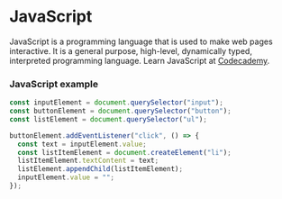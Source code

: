 # JavaScript

JavaScript is a programming language that is used to make web pages interactive. It is a general purpose, high-level, dynamically typed, interpreted programming language. Learn JavaScript at [Codecademy](https://www.codecademy.com/learn/introduction-to-javascript).

### JavaScript example

```javascript
const inputElement = document.querySelector("input");
const buttonElement = document.querySelector("button");
const listElement = document.querySelector("ul");

buttonElement.addEventListener("click", () => {
  const text = inputElement.value;
  const listItemElement = document.createElement("li");
  listItemElement.textContent = text;
  listElement.appendChild(listItemElement);
  inputElement.value = "";
});
```
